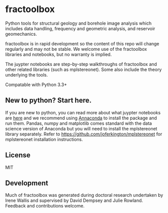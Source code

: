 # fractoolbox
Python tools for structural geology and borehole image analysis which includes data handling, frequency and geometric analysis, and reservoir geomechanics.  

fractoolbox is in rapid development so the content of this repo will change regularly and may not be stable. We welcome use of the fractoolbox libraries and notebooks, but no warranty is implied. 

The juypter notebooks are step-by-step walkthroughs of fractoolbox and other related libraries (such as mplstereonet). Some also include the theory underlying the tools.

Compatable with Python 3.3+

## New to python? Start here.

If you are new to python, you can read more about what juypter notebooks are [here](https://jupyter.readthedocs.io/en/latest/) and we recommend using [Annaconda](https://www.anaconda.com/) to install the package and run them. Pandas, numpy and matplotlib comes standard with the data science version of Anaconda but you will need to install the mplstereonet library separately. Refer to https://github.com/joferkington/mplstereonet for mplstereonet installation instructions.

## License

MIT

## Development

Much of fractoolbox was generated during doctoral research undertaken by Irene Wallis and supervised by David Dempsey and Julie Rowland. Feedback and contributions welcome.